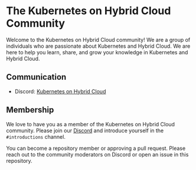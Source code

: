 # The Kubernetes on Hybrid Cloud Community

Welcome to the Kubernetes on Hybrid Cloud community! We are a group of individuals who are passionate about Kubernetes and Hybrid Cloud. We are here to help you learn, share, and grow your knowledge in Kubernetes and Hybrid Cloud.

## Communication

* Discord: [Kubernetes on Hybrid Cloud](https://discord.gg/R7xGeXZaM8)

## Membership

We love to have you as a member of the Kubernetes on Hybrid Cloud community. Please join our [Discord](https://discord.gg/R7xGeXZaM8) and introduce yourself in the `#introductions` channel.

You can become a repository member or approving a pull request. Please reach out to the community moderators on Discord or open an issue in this repository.
